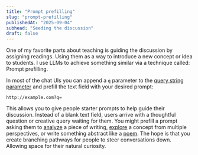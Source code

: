 ```yaml
---
title: "Prompt prefilling"
slug: "prompt-prefilling"
publishedAt: "2025-09-04"
subhead: "Seeding the discussion"
draft: false
---
```


One of my favorite parts about teaching is guiding the discussion by assigning readings. Using them as a way to introduce a new concept or idea to students. I use LLMs to achieve something similar via a technique called: Prompt prefilling.

In most of the chat UIs you can append a `q` parameter to the [query string parameter](https://en.wikipedia.org/wiki/Query_string) and prefill the text field with your desired prompt:

```
http://example.com?q=
```

This allows you to give people starter prompts to help guide their discussion. Instead of a blank text field, users arrive with a thoughtful question or creative query waiting for them. You might prefill a prompt asking them to [analyze](https://claude.ai/new?q=I%27d%20like%20to%20discuss%20this%20research%20piece%3A%20https%3A//www.oli.software/research/research-lab-as-container%20What%20are%20your%20thoughts%20on%20the%20author%27s%20perspective%20about%20research%20labs%20serving%20as%20containers%20for%20exploration%3F) a piece of writing, [explore](https://claude.ai/new?q=Based%20on%20this%20research%3A%20https%3A//www.oli.software/research/prototypes-and-projects%20how%20might%20we%20better%20bridge%20the%20gap%20between%20prototyping%20and%20shipping%20production%20features%3F%20What%20are%20some%20creative%20approaches%20to%20maintaining%20experimental%20thinking%20in%20mature%20products%3F) a concept from multiple perspectives, or write something abstract like a [poem](https://claude.ai/new?q=Write%20me%20a%20poem%20about%20digital%20gardens). The hope is that you create branching pathways for people to steer conversations down. Allowing space for their natural curiosity.
